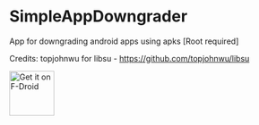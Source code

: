 # SimpleAppDowngrader
App for downgrading android apps using apks [Root required]

Credits:
topjohnwu for libsu - https://github.com/topjohnwu/libsu

[<img src="https://fdroid.gitlab.io/artwork/badge/get-it-on.png"
     alt="Get it on F-Droid"
     height="80">](https://f-droid.org/packages/com.garyodernichts.downgrader/)
